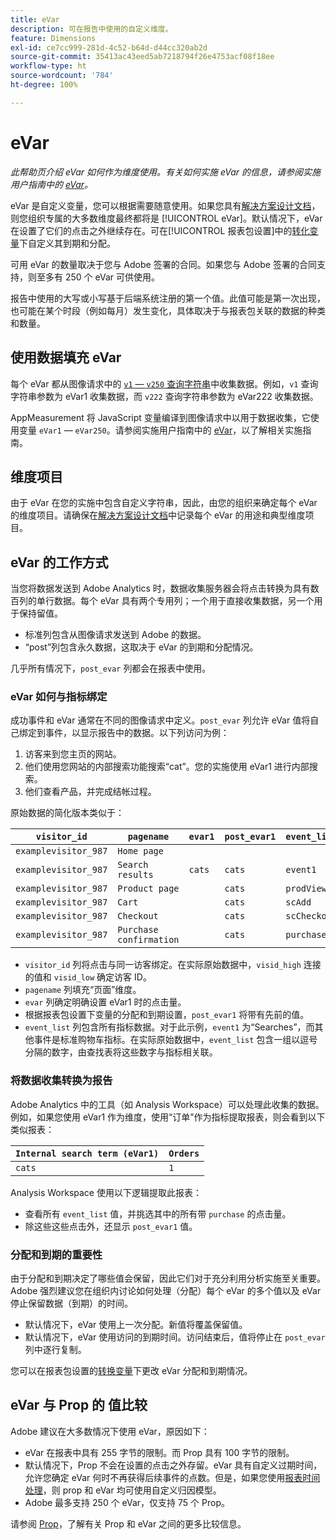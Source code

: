 ```yaml
---
title: eVar
description: 可在报告中使用的自定义维度。
feature: Dimensions
exl-id: ce7cc999-281d-4c52-b64d-d44cc320ab2d
source-git-commit: 35413ac43eed5ab7218794f26e4753acf08f18ee
workflow-type: ht
source-wordcount: '784'
ht-degree: 100%

---
```


# eVar

*此帮助页介绍 eVar 如何作为维度使用。有关如何实施 eVar 的信息，请参阅实施用户指南中的 [eVar](/help/implement/vars/page-vars/evar.md)。*

eVar 是自定义变量，您可以根据需要随意使用。如果您具有[解决方案设计文档](/help/implement/prepare/solution-design.md)，则您组织专属的大多数维度最终都将是 [!UICONTROL eVar]。默认情况下，eVar 在设置了它们的点击之外继续存在。可在[!UICONTROL 报表包设置]中的[转化变量](/help/admin/admin/conversion-var-admin/conversion-var-admin.md)下自定义其到期和分配。

可用 eVar 的数量取决于您与 Adobe 签署的合同。如果您与 Adobe 签署的合同支持，则至多有 250 个 eVar 可供使用。

报告中使用的大写或小写基于后端系统注册的第一个值。此值可能是第一次出现，也可能在某个时段（例如每月）发生变化，具体取决于与报表包关联的数据的种类和数量。

## 使用数据填充 eVar

每个 eVar 都从图像请求中的 [`v1` — `v250` 查询字符串](/help/implement/validate/query-parameters.md)中收集数据。例如，`v1` 查询字符串参数为 eVar1 收集数据，而 `v222` 查询字符串参数为 eVar222 收集数据。

AppMeasurement 将 JavaScript 变量编译到图像请求中以用于数据收集，它使用变量 `eVar1` — `eVar250`。请参阅实施用户指南中的 [eVar](/help/implement/vars/page-vars/evar.md)，以了解相关实施指南。

## 维度项目

由于 eVar 在您的实施中包含自定义字符串，因此，由您的组织来确定每个 eVar 的维度项目。请确保在[解决方案设计文档](/help/implement/prepare/solution-design.md)中记录每个 eVar 的用途和典型维度项目。

## eVar 的工作方式

当您将数据发送到 Adobe Analytics 时，数据收集服务器会将点击转换为具有数百列的单行数据。每个 eVar 具有两个专用列；一个用于直接收集数据，另一个用于保持留值。

* 标准列包含从图像请求发送到 Adobe 的数据。
* “post”列包含永久数据，这取决于 eVar 的到期和分配情况。

几乎所有情况下，`post_evar` 列都会在报表中使用。

### eVar 如何与指标绑定

成功事件和 eVar 通常在不同的图像请求中定义。`post_evar` 列允许 eVar 值将自己绑定到事件，以显示报告中的数据。以下列访问为例：

1. 访客来到您主页的网站。
2. 他们使用您网站的内部搜索功能搜索“cat”。您的实施使用 eVar1 进行内部搜索。
3. 他们查看产品，并完成结帐过程。

原始数据的简化版本类似于：

| `visitor_id` | `pagename` | `evar1` | `post_evar1` | `event_list` |
| --- | --- | --- | --- | --- |
| `examplevisitor_987` | `Home page` |  |  |  |
| `examplevisitor_987` | `Search results` | `cats` | `cats` | `event1` |
| `examplevisitor_987` | `Product page` |  | `cats` | `prodView` |
| `examplevisitor_987` | `Cart` |  | `cats` | `scAdd` |
| `examplevisitor_987` | `Checkout` |  | `cats` | `scCheckout` |
| `examplevisitor_987` | `Purchase confirmation` |  | `cats` | `purchase` |

* `visitor_id` 列将点击与同一访客绑定。在实际原始数据中，`visid_high` 连接的值和 `visid_low` 确定访客 ID。
* `pagename` 列填充“页面”维度。
* `evar` 列确定明确设置 eVar1 时的点击量。
* 根据报表包设置下变量的分配和到期设置，`post_evar1` 将带有先前的值。
* `event_list` 列包含所有指标数据。对于此示例，`event1` 为“Searches”，而其他事件是标准购物车指标。在实际原始数据中，`event_list` 包含一组以逗号分隔的数字，由查找表将这些数字与指标相关联。

### 将数据收集转换为报告

Adobe Analytics 中的工具（如 Analysis Workspace）可以处理此收集的数据。例如，如果您使用 eVar1 作为维度，使用“订单”作为指标提取报表，则会看到以下类似报表：

| `Internal search term (eVar1)` | `Orders` |
| --- | --- |
| `cats` | `1` |

Analysis Workspace 使用以下逻辑提取此报表：

* 查看所有 `event_list` 值，并挑选其中的所有带 `purchase` 的点击量。
* 除这些这些点击外，还显示 `post_evar1` 值。

### 分配和到期的重要性

由于分配和到期决定了哪些值会保留，因此它们对于充分利用分析实施至关重要。Adobe 强烈建议您在组织内讨论如何处理（分配）每个 eVar 的多个值以及 eVar 停止保留数据（到期）的时间。

* 默认情况下，eVar 使用上一次分配。新值将覆盖保留值。
* 默认情况下，eVar 使用访问的到期时间。访问结束后，值将停止在 `post_evar` 列中逐行复制。

您可以在报表包设置的[转换变量](/help/admin/admin/conversion-var-admin/conversion-var-admin.md)下更改 eVar 分配和到期情况。

## eVar 与 Prop 的 值比较

Adobe 建议在大多数情况下使用 eVar，原因如下：

* eVar 在报表中具有 255 字节的限制。而 Prop 具有 100 字节的限制。
* 默认情况下，Prop 不会在设置的点击之外存留。eVar 具有自定义过期时间，允许您确定 eVar 何时不再获得后续事件的点数。但是，如果您使用[报表时间处理](/help/components/vrs/vrs-report-time-processing.md)，则 prop 和 eVar 均可使用自定义归因模型。
* Adobe 最多支持 250 个 eVar，仅支持 75 个 Prop。

请参阅 [Prop](prop.md)，了解有关 Prop 和 eVar 之间的更多比较信息。
